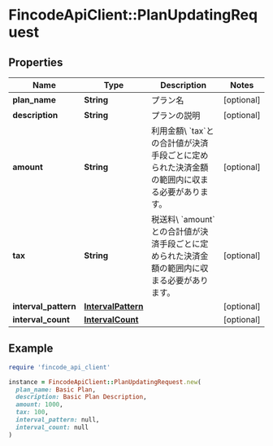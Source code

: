 # FincodeApiClient::PlanUpdatingRequest

## Properties

| Name | Type | Description | Notes |
| ---- | ---- | ----------- | ----- |
| **plan_name** | **String** | プラン名  | [optional] |
| **description** | **String** | プランの説明  | [optional] |
| **amount** | **String** | 利用金額\\ &#x60;tax&#x60;との合計値が決済手段ごとに定められた決済金額の範囲内に収まる必要があります。  | [optional] |
| **tax** | **String** | 税送料\\ &#x60;amount&#x60;との合計値が決済手段ごとに定められた決済金額の範囲内に収まる必要があります。  | [optional] |
| **interval_pattern** | [**IntervalPattern**](IntervalPattern.md) |  | [optional] |
| **interval_count** | [**IntervalCount**](IntervalCount.md) |  | [optional] |

## Example

```ruby
require 'fincode_api_client'

instance = FincodeApiClient::PlanUpdatingRequest.new(
  plan_name: Basic Plan,
  description: Basic Plan Description,
  amount: 1000,
  tax: 100,
  interval_pattern: null,
  interval_count: null
)
```

